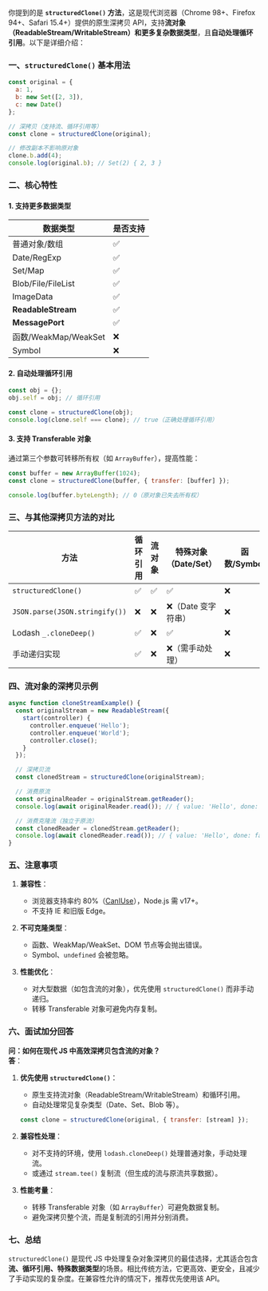 你提到的是 **`structuredClone()` 方法**，这是现代浏览器（Chrome 98+、Firefox 94+、Safari 15.4+）提供的原生深拷贝 API，支持**流对象（ReadableStream/WritableStream）**和**更多复杂数据类型**，且**自动处理循环引用**。以下是详细介绍：


### **一、`structuredClone()` 基本用法**
```javascript
const original = {
  a: 1,
  b: new Set([2, 3]),
  c: new Date()
};

// 深拷贝（支持流、循环引用等）
const clone = structuredClone(original);

// 修改副本不影响原对象
clone.b.add(4);
console.log(original.b); // Set(2) { 2, 3 }
```


### **二、核心特性**
#### **1. 支持更多数据类型**
| **数据类型**          | **是否支持** |
|-----------------------|--------------|
| 普通对象/数组         | ✅           |
| Date/RegExp           | ✅           |
| Set/Map               | ✅           |
| Blob/File/FileList    | ✅           |
| ImageData             | ✅           |
| **ReadableStream**    | ✅           |
| **MessagePort**       | ✅           |
| 函数/WeakMap/WeakSet  | ❌           |
| Symbol                | ❌           |

#### **2. 自动处理循环引用**
```javascript
const obj = {};
obj.self = obj; // 循环引用

const clone = structuredClone(obj);
console.log(clone.self === clone); // true（正确处理循环引用）
```

#### **3. 支持 Transferable 对象**
通过第三个参数可转移所有权（如 `ArrayBuffer`），提高性能：
```javascript
const buffer = new ArrayBuffer(1024);
const clone = structuredClone(buffer, { transfer: [buffer] });

console.log(buffer.byteLength); // 0（原对象已失去所有权）
```


### **三、与其他深拷贝方法的对比**
| **方法**               | **循环引用** | **流对象** | **特殊对象（Date/Set）** | **函数/Symbol** | **性能** |
|------------------------|--------------|------------|--------------------------|------------------|----------|
| `structuredClone()`    | ✅           | ✅         | ✅                       | ❌               | 高       |
| `JSON.parse(JSON.stringify())` | ❌         | ❌         | ❌（Date 变字符串）      | ❌               | 中       |
| Lodash `_.cloneDeep()` | ✅           | ❌         | ✅                       | ❌               | 中       |
| 手动递归实现           | ✅           | ❌         | ❌（需手动处理）         | ❌               | 低       |


### **四、流对象的深拷贝示例**
```javascript
async function cloneStreamExample() {
  const originalStream = new ReadableStream({
    start(controller) {
      controller.enqueue('Hello');
      controller.enqueue('World');
      controller.close();
    }
  });

  // 深拷贝流
  const clonedStream = structuredClone(originalStream);

  // 消费原流
  const originalReader = originalStream.getReader();
  console.log(await originalReader.read()); // { value: 'Hello', done: false }

  // 消费克隆流（独立于原流）
  const clonedReader = clonedStream.getReader();
  console.log(await clonedReader.read()); // { value: 'Hello', done: false }
}
```


### **五、注意事项**
1. **兼容性**：  
   - 浏览器支持率约 80%（[CanIUse](https://caniuse.com/structured-clone)），Node.js 需 v17+。  
   - 不支持 IE 和旧版 Edge。

2. **不可克隆类型**：  
   - 函数、WeakMap/WeakSet、DOM 节点等会抛出错误。  
   - Symbol、`undefined` 会被忽略。

3. **性能优化**：  
   - 对大型数据（如包含流的对象），优先使用 `structuredClone()` 而非手动递归。  
   - 转移 Transferable 对象可避免内存复制。


### **六、面试加分回答**
**问：如何在现代 JS 中高效深拷贝包含流的对象？**  
**答**：  
1. **优先使用 `structuredClone()`**：  
   - 原生支持流对象（ReadableStream/WritableStream）和循环引用。  
   - 自动处理常见复杂类型（Date、Set、Blob 等）。  
   ```javascript
   const clone = structuredClone(original, { transfer: [stream] });
   ```

2. **兼容性处理**：  
   - 对不支持的环境，使用 `lodash.cloneDeep()` 处理普通对象，手动处理流。  
   - 或通过 `stream.tee()` 复制流（但生成的流与原流共享数据）。

3. **性能考量**：  
   - 转移 Transferable 对象（如 `ArrayBuffer`）可避免数据复制。  
   - 避免深拷贝整个流，而是复制流的引用并分别消费。


### **七、总结**
`structuredClone()` 是现代 JS 中处理复杂对象深拷贝的最佳选择，尤其适合包含**流、循环引用、特殊数据类型**的场景。相比传统方法，它更高效、更安全，且减少了手动实现的复杂度。在兼容性允许的情况下，推荐优先使用该 API。